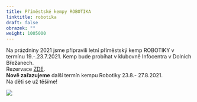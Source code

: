 ```yaml
---
title: Příměstské kempy ROBOTIKA
linktitle: robotika
draft: false
obrazek: ""
weight: 1005000
---
```

Na prázdniny 2021 jsme připravili letní příměstský kemp ROBOTIKY v termínu 19.-.23.7.2021. Kemp bude probíhat v klubovně Infocentra v Dolních Břežanech.\
Rezervace [ZDE](https://kiddum.webooker.eu/Courses/Register/102479?returnUrl=Courses&tabName=detail).\
**Nově zařazujeme** další termín kempu Robotiky  23.8.- 27.8.2021. \
Na děti se už těšíme!

![](/assets/media/Kopie%20návrhu%20plakát%20letní%20tábor.png)